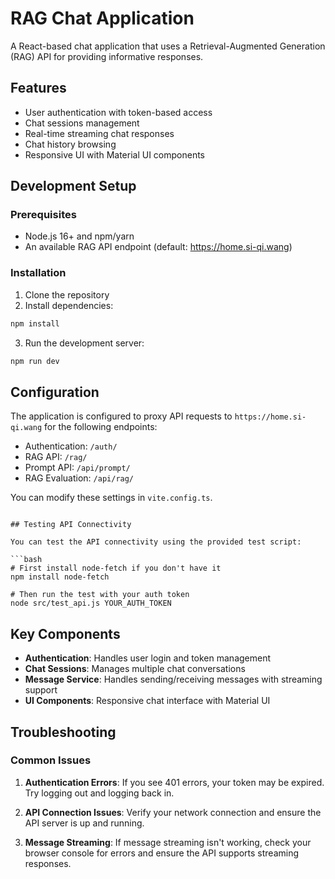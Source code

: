 # RAG Chat Application

A React-based chat application that uses a Retrieval-Augmented Generation (RAG) API for providing informative responses.

## Features

- User authentication with token-based access
- Chat sessions management
- Real-time streaming chat responses
- Chat history browsing
- Responsive UI with Material UI components

## Development Setup

### Prerequisites

- Node.js 16+ and npm/yarn
- An available RAG API endpoint (default: https://home.si-qi.wang)

### Installation

1. Clone the repository
2. Install dependencies:
```bash
npm install
```
3. Run the development server:
```bash
npm run dev
```

## Configuration

The application is configured to proxy API requests to `https://home.si-qi.wang` for the following endpoints:
- Authentication: `/auth/`
- RAG API: `/rag/`
- Prompt API: `/api/prompt/`
- RAG Evaluation: `/api/rag/`

You can modify these settings in `vite.config.ts`.
```

## Testing API Connectivity

You can test the API connectivity using the provided test script:

```bash
# First install node-fetch if you don't have it
npm install node-fetch

# Then run the test with your auth token
node src/test_api.js YOUR_AUTH_TOKEN
```

## Key Components

- **Authentication**: Handles user login and token management
- **Chat Sessions**: Manages multiple chat conversations
- **Message Service**: Handles sending/receiving messages with streaming support
- **UI Components**: Responsive chat interface with Material UI

## Troubleshooting

### Common Issues

1. **Authentication Errors**: If you see 401 errors, your token may be expired. Try logging out and logging back in.

2. **API Connection Issues**: Verify your network connection and ensure the API server is up and running.

3. **Message Streaming**: If message streaming isn't working, check your browser console for errors and ensure the API supports streaming responses.
```
